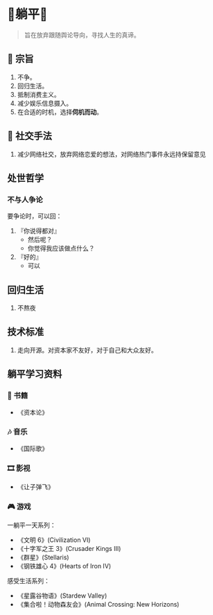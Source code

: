 # 🛌躺平🛌

> 旨在放弃跟随舆论导向，寻找人生的真谛。

## 📜 宗旨

1. 不争。
2. 回归生活。
3. 抵制消费主义。
4. 减少娱乐信息摄入。
5. 在合适的时机，选择**伺机而动**。

## 🕺 社交手法

1. 减少网络社交，放弃网络恋爱的想法，对网络热门事件永远持保留意见

## 处世哲学

### 不与人争论

要争论时，可以回：

1. 『你说得都对』
     - 然后呢？
     - 你觉得我应该做点什么？
2. 『好的』
     - 可以

## 回归生活

1. 不熬夜

## 技术标准

1. 走向开源。对资本家不友好，对于自己和大众友好。

     
## 躺平学习资料

### 📕 书籍
- 《资本论》

### 🎶 音乐
- 《国际歌》

### 🎞 影视
- 《让子弹飞》

### 🎮 游戏

一躺平一天系列：

- 《文明 6》(Civilization VI)
- 《十字军之王 3》(Crusader Kings III) 
- 《群星》(Stellaris)
- 《钢铁雄心 4》(Hearts of Iron IV)

感受生活系列：

- 《星露谷物语》(Stardew Valley)
- 《集合啦！动物森友会》(Animal Crossing: New Horizons)



